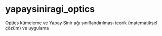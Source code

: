 # yapaysiniragi_optics
Optics kümeleme ve Yapay Sinir ağı sınıflandırılması teorik (matematiksel çözüm) ve uygulama
